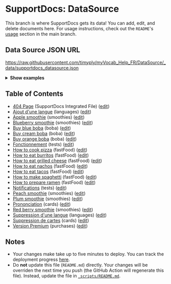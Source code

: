 # SupportDocs: DataSource
This branch is where SupportDocs gets its data! You can add, edit, and delete documents here. For usage instructions, check out the `README`'s [usage](https://github.com/aheze/SupportDocs#using-the-github-repo) section in the main branch.

## Data Source JSON URL
<a href="https://raw.githubusercontent.com/timyply/myVocab_Help_FR/DataSource/_data/supportdocs_datasource.json">https://raw.githubusercontent.com/timyply/myVocab_Help_FR/DataSource/_data/supportdocs_datasource.json</a>

<details>
<summary><strong>Show examples</strong></summary>

<hr>

### SwiftUI
```swift
struct SwiftUIExampleView_MinimalCode: View {
    let dataSource = URL(string: "https://raw.githubusercontent.com/timyply/myVocab_Help_FR/DataSource/_data/supportdocs_datasource.json")!
    @State var supportDocsPresented = false
    
    var body: some View {
        Button("Present SupportDocs from SwiftUI!") { supportDocsPresented = true }
        .sheet(isPresented: $supportDocsPresented, content: {
            SupportDocsView(dataSource: dataSource, isPresented: $supportDocsPresented)
        })
    }
}
```

### UIKit
```swift
class UIKitExampleController_MinimalCode: UIViewController {
    /**
    Connect this inside the storyboard.
    
    This is just for demo purposes, so it's not connected yet.
    */
    @IBAction func presentButtonPressed(_ sender: Any) {
        let dataSource = URL(string: "https://raw.githubusercontent.com/timyply/myVocab_Help_FR/DataSource/_data/supportdocs_datasource.json")!
    
        let supportDocsViewController = SupportDocsViewController(dataSource: dataSource)
        self.present(supportDocsViewController, animated: true, completion: nil)
    }
}
```

<hr>

</details>

## Table of Contents
- [404 Page](https://timyply.github.io/myVocab_Help_FR/404) (SupportDocs Integrated File) ([edit](https://github.com/timyply/myVocab_Help_FR/edit/DataSource/myVocab_Help_FR/404.md))
- [Ajout d'une langue](https://timyply.github.io/myVocab_Help_FR/Languages/Add) (languages) ([edit](https://github.com/timyply/myVocab_Help_FR/edit/DataSource/Languages/Add.md))
- [Apple smoothie](https://timyply.github.io/myVocab_Help_FR/Sample-Smoothies/Apple) (smoothies) ([edit](https://github.com/timyply/myVocab_Help_FR/edit/DataSource/Sample-Smoothies/Apple.md))
- [Blueberry smoothie](https://timyply.github.io/myVocab_Help_FR/Sample-Smoothies/Blueberry) (smoothies) ([edit](https://github.com/timyply/myVocab_Help_FR/edit/DataSource/Sample-Smoothies/Blueberry.md))
- [Buy blue boba](https://timyply.github.io/myVocab_Help_FR/Sample-Boba/BuyBlueBoba) (boba) ([edit](https://github.com/timyply/myVocab_Help_FR/edit/DataSource/Sample-Boba/BuyBlueBoba.md))
- [Buy cream boba](https://timyply.github.io/myVocab_Help_FR/Sample-Boba/BuyCreamBoba) (boba) ([edit](https://github.com/timyply/myVocab_Help_FR/edit/DataSource/Sample-Boba/BuyCreamBoba.md))
- [Buy orange boba](https://timyply.github.io/myVocab_Help_FR/Sample-Boba/BuyOrangeBoba) (boba) ([edit](https://github.com/timyply/myVocab_Help_FR/edit/DataSource/Sample-Boba/BuyOrangeBoba.md))
- [Fonctionnement](https://timyply.github.io/myVocab_Help_FR/Tests/HowWorks) (tests) ([edit](https://github.com/timyply/myVocab_Help_FR/edit/DataSource/Tests/HowWorks.md))
- [How to cook pizza](https://timyply.github.io/myVocab_Help_FR/Sample-FastFood/HowToCookPizza) (fastFood) ([edit](https://github.com/timyply/myVocab_Help_FR/edit/DataSource/Sample-FastFood/HowToCookPizza.md))
- [How to eat burritos](https://timyply.github.io/myVocab_Help_FR/Sample-FastFood/HowToEatBurritos) (fastFood) ([edit](https://github.com/timyply/myVocab_Help_FR/edit/DataSource/Sample-FastFood/HowToEatBurritos.md))
- [How to eat grilled cheese](https://timyply.github.io/myVocab_Help_FR/Sample-FastFood/HowToEatGrilledCheese) (fastFood) ([edit](https://github.com/timyply/myVocab_Help_FR/edit/DataSource/Sample-FastFood/HowToEatGrilledCheese.md))
- [How to eat nachos](https://timyply.github.io/myVocab_Help_FR/Sample-FastFood/HowToEatNachos) (fastFood) ([edit](https://github.com/timyply/myVocab_Help_FR/edit/DataSource/Sample-FastFood/HowToEatNachos.md))
- [How to eat tacos](https://timyply.github.io/myVocab_Help_FR/Sample-FastFood/HowToEatTacos) (fastFood) ([edit](https://github.com/timyply/myVocab_Help_FR/edit/DataSource/Sample-FastFood/HowToEatTacos.md))
- [How to make spaghetti](https://timyply.github.io/myVocab_Help_FR/Sample-FastFood/HowToMakeSpaghetti) (fastFood) ([edit](https://github.com/timyply/myVocab_Help_FR/edit/DataSource/Sample-FastFood/HowToMakeSpaghetti.md))
- [How to prepare ramen](https://timyply.github.io/myVocab_Help_FR/Sample-FastFood/HowToPrepareRamen) (fastFood) ([edit](https://github.com/timyply/myVocab_Help_FR/edit/DataSource/Sample-FastFood/HowToPrepareRamen.md))
- [Notifications](https://timyply.github.io/myVocab_Help_FR/Tests/NotificationBug) (tests) ([edit](https://github.com/timyply/myVocab_Help_FR/edit/DataSource/Tests/NotificationBug.md))
- [Peach smoothie](https://timyply.github.io/myVocab_Help_FR/Sample-Smoothies/Peach) (smoothies) ([edit](https://github.com/timyply/myVocab_Help_FR/edit/DataSource/Sample-Smoothies/Peach.md))
- [Plum smoothie](https://timyply.github.io/myVocab_Help_FR/Sample-Smoothies/Plum) (smoothies) ([edit](https://github.com/timyply/myVocab_Help_FR/edit/DataSource/Sample-Smoothies/Plum.md))
- [Prononciation](https://timyply.github.io/myVocab_Help_FR/Cards/Pronunciation) (cards) ([edit](https://github.com/timyply/myVocab_Help_FR/edit/DataSource/Cards/Pronunciation.md))
- [Red berry smoothie](https://timyply.github.io/myVocab_Help_FR/Sample-Smoothies/RedBerries) (smoothies) ([edit](https://github.com/timyply/myVocab_Help_FR/edit/DataSource/Sample-Smoothies/RedBerries.md))
- [Suppression d'une langue](https://timyply.github.io/myVocab_Help_FR/Languages/Delete) (languages) ([edit](https://github.com/timyply/myVocab_Help_FR/edit/DataSource/Languages/Delete.md))
- [Suppression de cartes](https://timyply.github.io/myVocab_Help_FR/Cards/Delete) (cards) ([edit](https://github.com/timyply/myVocab_Help_FR/edit/DataSource/Cards/Delete.md))
- [Version Premium](https://timyply.github.io/myVocab_Help_FR/Purchases/VersionPremium) (purchases) ([edit](https://github.com/timyply/myVocab_Help_FR/edit/DataSource/Purchases/VersionPremium.md))


## Notes
- Your changes make take up to five minutes to deploy. You can track the deployment progress [here](https://github.com/timyply/myVocab_Help_FR/deployments/activity_log?environment=github-pages).
- Do **not** update this file (`README.md`) directly. Your changes will be overriden the next time you push (the GitHub Action will regenerate this file). Instead, update the file in [`_scripts/README.md`](https://github.com/timyply/myVocab_Help_FR/edit/DataSource/_scripts/README.md). 
